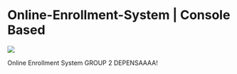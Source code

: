 # Online-Enrollment-System | Console Based

<image align="center" src="https://github.com/user-attachments/assets/5e3963f5-3ab7-4172-b070-90d702c4d50c">
  
Online Enrollment System GROUP 2 DEPENSAAAA!
